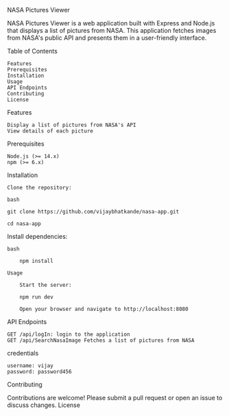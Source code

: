 NASA Pictures Viewer

NASA Pictures Viewer is a web application built with Express and Node.js that displays a list of pictures from NASA. This application fetches images from NASA's public API and presents them in a user-friendly interface.

Table of Contents

    Features
    Prerequisites
    Installation
    Usage
    API Endpoints
    Contributing
    License

Features

    Display a list of pictures from NASA's API
    View details of each picture 

Prerequisites

    Node.js (>= 14.x)
    npm (>= 6.x)

Installation

    Clone the repository:

    bash

    git clone https://github.com/vijaybhatkande/nasa-app.git

    cd nasa-app

Install dependencies:

    bash

        npm install

    Usage

        Start the server:

        npm run dev

        Open your browser and navigate to http://localhost:8080

API Endpoints

    GET /api/logIn: login to the application 
    GET /api/SearchNasaImage Fetches a list of pictures from NASA


credentials

    username: vijay
    password: password456


Contributing

Contributions are welcome! Please submit a pull request or open an issue to discuss changes.
License




